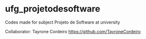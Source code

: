 # ufg_projetodesoftware

Codes made for subject Projeto de Software at university

Collaborator: Tayrone Cordeiro
https://github.com/TayroneCordeiro
